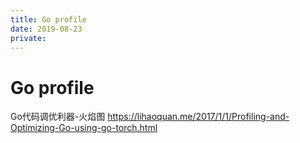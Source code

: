 ```yaml
---
title: Go profile
date: 2019-08-23
private:
---
```

# Go profile
Go代码调优利器-火焰图
https://lihaoquan.me/2017/1/1/Profiling-and-Optimizing-Go-using-go-torch.html
